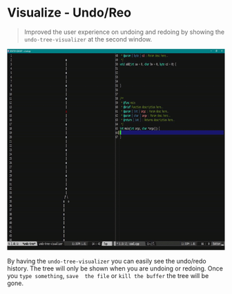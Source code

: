 # Visualize - Undo/Reo
> Improved the user experience on undoing and redoing by 
showing the `undo-tree-visualizer` at the second window.

<p align="center">
  <img src="./vis-undo-redo.gif" width="800" height="465"/>
</p>

By having the `undo-tree-visualizer` you can easily see 
the undo/redo history. The tree will only be shown when 
you are undoing or redoing. Once you `type something`, `save 
the file` or `kill the buffer` the tree will be gone.
